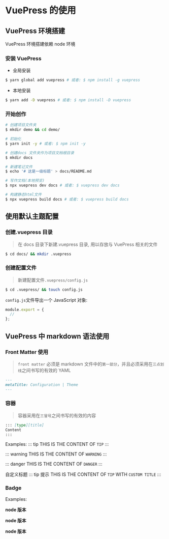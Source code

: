 # VuePress 的使用

## VuePress 环境搭建

VuePress 环境搭建依赖 node 环境

### 安装 VuePress

- 全局安装

```bash
$ yarn global add vuepress # 或者: $ npm install -g vuepress
```

- 本地安装

```bash
$ yarn add -D vuepress # 或者: $ npm install -D vuepress
```

### 开始创作

```bash
# 创建项目文件夹
$ mkdir demo && cd demo/

# 初始化
$ yarn init -y # 或者: $ npm init -y

# 创建docs 文件夹作为项目文档根目录
$ mkdir docs

# 新建笔记文件
$ echo '# 这是一级标题' > docs/README.md

# 写作文档(本地预览)
$ npx vuepress dev docs # 或者: $ vuepress dev docs

# 构建静态html文件
$ npx vuepress build docs # 或者: $ vuepress build docs

```

## 使用默认主题配置

### 创建.vuepress 目录

> 在 docs 目录下新建.vuepress 目录, 用以存放与 VuePress 相关的文件

```bash
$ cd docs/ && mkdir .vuepress
```

### 创建配置文件

> 新建配置文件`.vuepress/config.js`

```bash
$ cd .vuepress/ && touch config.js
```

`config.js`文件导出一个 JavaScript 对象:

```js
module.export = {
  //
};
```

## VuePress 中 markdown 语法使用

### Front Matter 使用

> `front matter` 必须是 markdown 文件中的`第一部分`，并且必须采用在`三点划线`之间书写的有效的 YAML

```markdown
---
metaTitle: Configuration | Theme
---
```

### 容器

> 容器采用在`三冒号`之间书写的有效的内容

```markdown
::: [type][title]
Content
:::
```

Examples:
::: tip
THIS IS THE CONTENT OF `TIP`
:::

::: warning
THIS IS THE CONTENT OF `WARNING`
:::

::: danger
THIS IS THE CONTENT OF `DANGER`
:::

自定义标题
::: tip 提示
THIS IS THE CONTENT OF `TIP` WITH `CUSTOM TITLE`
:::

### Badge

Examples:

**node 版本** <Badge text="> 6.9.1" vertical="top"/>

**node 版本** <Badge text="> 6.9.1" vertical="middle"/>

**node 版本** <Badge text="> 6.9.1" vertical="bottom"/>
